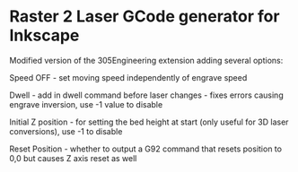 # Raster 2 Laser GCode generator for Inkscape

Modified version of the 305Engineering extension adding several options:

Speed OFF - set moving speed independently of engrave speed

Dwell - add in dwell command before laser changes - fixes errors causing engrave inversion, use -1 value to disable

Initial Z position - for setting the bed height at start (only useful for 3D laser conversions), use -1 to disable

Reset Position - whether to output a G92 command that resets position to 0,0 but causes Z axis reset as well



